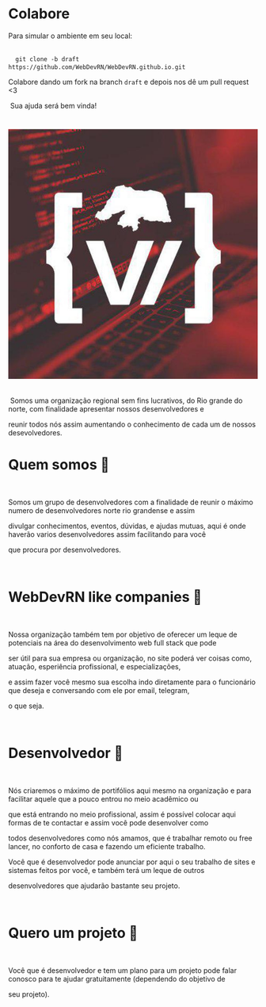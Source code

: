 # Colabore

 Para simular o ambiente em seu local:

```git

  git clone -b draft https://github.com/WebDevRN/WebDevRN.github.io.git

```

Colabore dando um fork na branch `draft` e depois nos dê um pull request <3

​
Sua ajuda será bem vinda!
​
​
<h1 align="center">

  <a href="https://WebDevRN.github.io/"><img src="https://raw.githubusercontent.com/WebDevRN/WebDevRN.github.io/master/assets/logo.jpeg" alt="WebTorrent" width="600"></a>
​

</h1>

​
Somos uma organização regional sem fins lucrativos, do Rio grande do norte, com finalidade apresentar nossos desenvolvedores e

reunir todos nós assim aumentando o conhecimento de cada um de nossos desevolvedores.
​

# Quem somos :beer:

​

Somos um grupo de desenvolvedores com a finalidade de reunir o máximo numero de desenvolvedores norte rio grandense e assim 

divulgar conhecimentos, eventos, dúvidas, e ajudas mutuas, aqui é onde haverão varios desenvolvedores assim facilitando para você 

que procura por desenvolvedores.

​

# WebDevRN like companies :blue_heart:

​

Nossa organização também tem por objetivo de oferecer um leque de potenciais na área do desenvolvimento web full stack que pode

ser útil para sua empresa ou organização, no site poderá ver coisas como, atuação, esperiência profissional, e especializações,

e assim fazer você mesmo sua escolha indo diretamente para o funcionário que deseja e conversando com ele por email, telegram, 

o que seja.

​

# Desenvolvedor :metal:

​

Nós criaremos o máximo de portifólios aqui mesmo na organização e para facilitar aquele que a pouco entrou no meio acadêmico ou

que está entrando no meio profissional, assim é possível colocar aqui formas de te contactar e assim você pode desenvolver como

todos desenvolvedores como nós amamos, que é trabalhar remoto ou free lancer, no conforto de casa e fazendo um eficiente trabalho.


Você que é desenvolvedor pode anunciar por aqui o seu trabalho de sites e sistemas feitos por você, e também terá um leque de outros

desenvolvedores que ajudarão bastante seu projeto.

​

# Quero um projeto :tophat:

​

Você que é desenvolvedor e tem um plano para um projeto pode falar conosco para te ajudar gratuitamente (dependendo do objetivo de

seu projeto). 

​

